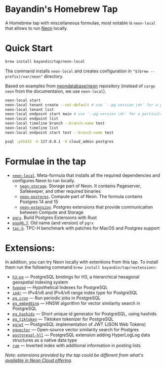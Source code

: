 # Bayandin's Homebrew Tap

A Homebrew tap with miscellaneous formulae, most notable is `neon-local` that allows to run [Neon](http://neon.tech/) locally.

# Quick Start

```bash
brew install bayandin/tap/neon-local
```
The command installs `neon-local` and creates configuration in `"$(brew --prefix)/var/neon"` directory.

Based on examples from [neondatabase/neon](https://github.com/neondatabase/neon#running-neon-database) repository (instead of `cargo neon` from the documentaion, we use `neon-local`).
```bash
neon-local start
neon-local tenant create --set-default # use `--pg-version \d+` for a particular Postgres version
neon-local tenant list
neon-local endpoint start main # use `--pg-version \d+` for a particular Postgres version, should match Postgres version for the tenant
neon-local endpoint list
neon-local timeline branch --branch-name test
neon-local timeline list
neon-local endpoint start test --branch-name test
```

```bash
psql -p55432 -h 127.0.0.1 -U cloud_admin postgres
```

# Formulae in the tap

- [`neon-local`](Formula/neon-local.rb). Meta-formula that installs all the required dependencies and configures Neon to run locally.
  - [`neon-storage`](Formula/neon-storage.rb). Storage part of Neon. It contains Pageserver, Safekeeper, and other required binaries
  - [`neon-postgres`](Formula/neon-postgres.rb). Compute part of Neon. The formula contains Postgres 14 and 15
  - [`neon-extension`](Formula/neon-extension.rb). Postgres extensions that provide communication between Compute and Storage
- [`pgrx`](Formula/pgrx.rb). Build Postgres Extensions with Rust
- [`pgx@0.7`](Formula/pgx@0.7.rb). Old name (and version) of `pgrx`
- [`tpc-h`](Formula/tpc-h.rb). TPC-H benchmark with patches for MacOS and Postgres support

# Extensions:

In addition, you can try Neon locally with extentions from this tap. To install them run the following command `brew install bayandin/tap/<extension>`:
- [`h3-pg`](Formula/h3-pg.rb) — PostgreSQL bindings for H3, a hierarchical hexagonal geospatial indexing system
- [`hypopg`](Formula/hypopg.rb) — Hypothetical Indexes for PostgreSQL
- [`ip4r`](Formula/ip4r.rb) — IPv4/v6 and IPv4/v6 range index type for PostgreSQL
- [`pg_cron`](Formula/pg_cron.rb) — Run periodic jobs in PostgreSQL
- [`pg_embedding`](Formula/pg_embedding.rb) — HNSW algorithm for vector similarity search in PostgreSQL
- [`pg_hashids`](Formula/pg_hashids.rb) — Short unique id generator for PostgreSQL, using hashids
- [`pg_tiktoken`](Formula/pg_tiktoken.rb) — Tiktoken tokenizer for PostgreSQL
- [`pgjwt`](Formula/pgjwt.rb) — PostgreSQL implementation of JWT (JSON Web Tokens)
- [`pgvector`](Formula/pgvector.rb) — Open-source vector similarity search for Postgres
- [`postgresql-hll`](Formula/postgresql-hll.rb) — PostgreSQL extension adding HyperLogLog data structures as a native data type
- [`rum`](Formula/rum.rb) — Inverted index with additional information in posting lists

_Note: extensions provided by the tap could be different from what's [available in Neon Cloud offering](https://neon.tech/docs/extensions/pg-extensions)._

